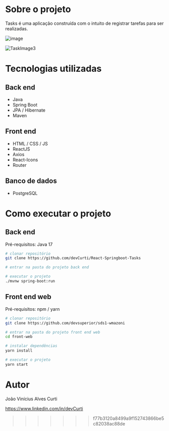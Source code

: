 # Sobre o projeto

Tasks é uma aplicação construída com o intuito de registrar tarefas para ser realizadas.

![image](https://github.com/devCurti/React-Springboot-Tasks/assets/106403307/e4172e50-df73-4a43-95d6-e8039ce2689c)

![TaskImage3](https://github.com/devCurti/React-Springboot-Tasks/assets/106403307/d4e30909-26d3-4f2d-836f-f4bf11320c00)



# Tecnologias utilizadas
## Back end
- Java
- Spring Boot
- JPA / Hibernate
- Maven
## Front end
- HTML / CSS / JS
- ReactJS
- Axios
- React-Icons
- Router
## Banco de dados
- PostgreSQL
# Como executar o projeto

## Back end
Pré-requisitos: Java 17

```bash
# clonar repositório
git clone https://github.com/devCurti/React-Springboot-Tasks

# entrar na pasta do projeto back end

# executar o projeto
./mvnw spring-boot:run
```

## Front end web
Pré-requisitos: npm / yarn

```bash
# clonar repositório
git clone https://github.com/devsuperior/sds1-wmazoni

# entrar na pasta do projeto front end web
cd front-web

# instalar dependências
yarn install

# executar o projeto
yarn start
```

# Autor

João Vinícius Alves Curti

https://www.linkedin.com/in/devCurti
>>>>>>> f77b3120a8499a9f152743866be5c82038ac88de
